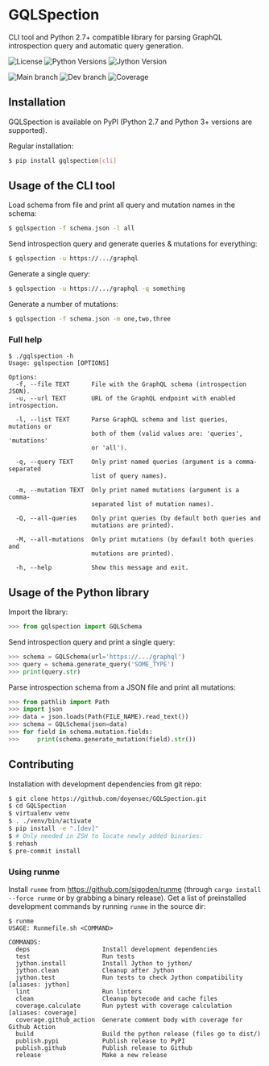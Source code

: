 # GQLSpection

CLI tool and Python 2.7+ compatible library for parsing GraphQL introspection query and automatic query generation.

![License](https://img.shields.io/github/license/doyensec/gqlspection?style=for-the-badge)
![Python Versions](https://img.shields.io/pypi/pyversions/gqlspection?style=for-the-badge)
![Jython Version](https://img.shields.io/badge/Jython%20%28lib%20only%29-2.7.3-success?style=for-the-badge)


![Main branch](https://img.shields.io/github/actions/workflow/status/doyensec/gqlspection/Release.yml?style=for-the-badge&label=main%20branch)
![Dev branch](https://img.shields.io/github/actions/workflow/status/doyensec/gqlspection/QA.yml?branch=dev&style=for-the-badge&label=dev%20branch)
![Coverage](https://img.shields.io/endpoint?url=https://raw.githubusercontent.com/doyensec/GQLSpection/python-coverage-comment-action-data/endpoint.json&style=for-the-badge)

## Installation

GQLSpection is available on PyPI (Python 2.7 and Python 3+ versions are supported).

Regular installation:

```bash
$ pip install gqlspection[cli]
```

## Usage of the CLI tool

Load schema from file and print all query and mutation names in the schema:

```bash
$ gqlspection -f schema.json -l all
```

Send introspection query and generate queries & mutations for everything:

```bash
$ gqlspection -u https://.../graphql
```

Generate a single query:

```bash
$ gqlspection -u https://.../graphql -q something
```

Generate a number of mutations:

```bash
$ gqlspection -f schema.json -m one,two,three
```

### Full help

```
$ ./gqlspection -h
Usage: gqlspection [OPTIONS]

Options:
  -f, --file TEXT      File with the GraphQL schema (introspection JSON).
  -u, --url TEXT       URL of the GraphQL endpoint with enabled introspection.

  -l, --list TEXT      Parse GraphQL schema and list queries, mutations or
                       both of them (valid values are: 'queries', 'mutations'
                       or 'all').

  -q, --query TEXT     Only print named queries (argument is a comma-separated
                       list of query names).

  -m, --mutation TEXT  Only print named mutations (argument is a comma-
                       separated list of mutation names).

  -Q, --all-queries    Only print queries (by default both queries and
                       mutations are printed).

  -M, --all-mutations  Only print mutations (by default both queries and
                       mutations are printed).

  -h, --help           Show this message and exit.
```

## Usage of the Python library

Import the library:

```python
>>> from gqlspection import GQLSchema
```

Send introspection query and print a single query:

```python
>>> schema = GQLSchema(url='https://.../graphql')
>>> query = schema.generate_query('SOME_TYPE')
>>> print(query.str)
```

Parse introspection schema from a JSON file and print all mutations:

```python
>>> from pathlib import Path
>>> import json
>>> data = json.loads(Path(FILE_NAME).read_text())
>>> schema = GQLSchema(json=data)
>>> for field in schema.mutation.fields:
>>>     print(schema.generate_mutation(field).str())
```

## Contributing

Installation with development dependencies from git repo:

```bash
$ git clone https://github.com/doyensec/GQLSpection.git
$ cd GQLSpection
$ virtualenv venv
$ . ./venv/bin/activate
$ pip install -e ".[dev]"
$ # Only needed in ZSH to locate newly added binaries:
$ rehash
$ pre-commit install
```

### Using runme

Install `runme` from https://github.com/sigoden/runme (through `cargo install --force runme` or by grabbing a binary
release). Get a list of preinstalled development commands by running `runme` in the source dir:

```commandline
$ runme
USAGE: Runmefile.sh <COMMAND>

COMMANDS:
  deps                    Install development dependencies
  test                    Run tests
  jython.install          Install Jython to jython/
  jython.clean            Cleanup after Jython
  jython.test             Run tests to check Jython compatibility [aliases: jython]
  lint                    Run linters
  clean                   Cleanup bytecode and cache files
  coverage.calculate      Run pytest with coverage calculation [aliases: coverage]
  coverage.github_action  Generate comment body with coverage for Github Action
  build                   Build the python release (files go to dist/)
  publish.pypi            Publish release to PyPI
  publish.github          Publish release to Github
  release                 Make a new release
```
